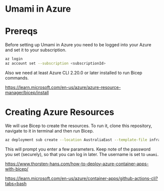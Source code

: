 # Umami in Azure

# Prereqs
Before setting up Umami in Azure you need to be logged into your Azure and set it to your subscription.

```sh
az login
az account set --subscription <subscriptionId>
```

Also we need at least Azure CLI 2.20.0 or later installed to run Bicep commands.

 https://learn.microsoft.com/en-us/azure/azure-resource-manager/bicep/install

# Creating Azure Resources
We will use Bicep to create the resources. To run it, clone this repository, navigate to it in terminal and then run Bicep.

```sh
az deployment sub create --location AustraliaEast --template-file infra/main.bicep
```

This will prompt you enter a few parameters. Keep note of the password you set (securely), so that you can log in later. The username is set to `umami`.


https://www.thorsten-hans.com/how-to-deploy-azure-container-apps-with-bicep/


https://learn.microsoft.com/en-us/azure/container-apps/github-actions-cli?tabs=bash
